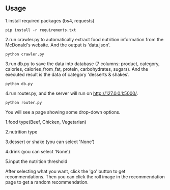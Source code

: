 ## Usage

1.install required packages (bs4, requests)

```
pip install -r requirements.txt
```

2.run crawler.py to automatically extract food nutrition information from the McDonald's website. And the output is 'data.json'.

```
python crawler.py
```
3.run db.py to save the data into database (7 columns: product, category, calories, calories\_from_fat, protein, carbohydrates, sugars). And the executed result is the data of category 'desserts & shakes'.

```
python db.py
```

4.run router.py, and the server will run on http://127.0.0.1:5000/.

```
python router.py
```
You will see a page showing some drop-down options.

1.food type(Beef, Chicken, Vegetarian)

2.nutrition type

3.dessert or shake (you can select 'None')

4.drink (you can select 'None')

5.input the nutrition threshold

After selecting what you want, click the 'go' button to get recommendations. Then you can click the roll image in the recommendation page to get a random recommendation.